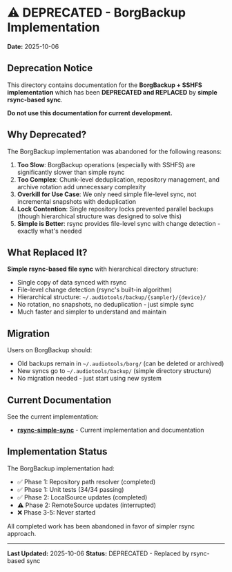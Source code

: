 # ⚠️ DEPRECATED - BorgBackup Implementation

**Date:** 2025-10-06

## Deprecation Notice

This directory contains documentation for the **BorgBackup + SSHFS implementation** which has been **DEPRECATED and REPLACED** by **simple rsync-based sync**.

**Do not use this documentation for current development.**

## Why Deprecated?

The BorgBackup implementation was abandoned for the following reasons:

1. **Too Slow**: BorgBackup operations (especially with SSHFS) are significantly slower than simple rsync
2. **Too Complex**: Chunk-level deduplication, repository management, and archive rotation add unnecessary complexity
3. **Overkill for Use Case**: We only need simple file-level sync, not incremental snapshots with deduplication
4. **Lock Contention**: Single repository locks prevented parallel backups (though hierarchical structure was designed to solve this)
5. **Simple is Better**: rsync provides file-level sync with change detection - exactly what's needed

## What Replaced It?

**Simple rsync-based file sync** with hierarchical directory structure:
- Single copy of data synced with rsync
- File-level change detection (rsync's built-in algorithm)
- Hierarchical structure: `~/.audiotools/backup/{sampler}/{device}/`
- No rotation, no snapshots, no deduplication - just simple sync
- Much faster and simpler to understand and maintain

## Migration

Users on BorgBackup should:
- Old backups remain in `~/.audiotools/borg/` (can be deleted or archived)
- New syncs go to `~/.audiotools/backup/` (simple directory structure)
- No migration needed - just start using new system

## Current Documentation

See the current implementation:
- **[rsync-simple-sync](../rsync-simple-sync/implementation/workplan.md)** - Current implementation and documentation

## Implementation Status

The BorgBackup implementation had:
- ✅ Phase 1: Repository path resolver (completed)
- ✅ Phase 1: Unit tests (34/34 passing)
- ✅ Phase 2: LocalSource updates (completed)
- ⚠️ Phase 2: RemoteSource updates (interrupted)
- ❌ Phase 3-5: Never started

All completed work has been abandoned in favor of simpler rsync approach.

---

**Last Updated:** 2025-10-06
**Status:** DEPRECATED - Replaced by rsync-based sync
